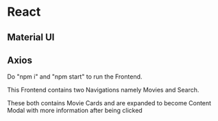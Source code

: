 # React
## Material UI
## Axios

Do "npm i" and "npm start" to run the Frontend.

This Frontend contains two Navigations namely Movies and Search.

These both contains Movie Cards and are expanded to become Content Modal with more information after being clicked